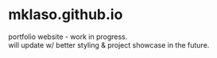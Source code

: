 # mklaso.github.io
portfolio website - work in progress. <br>
will update w/ better styling & project showcase in the future.
